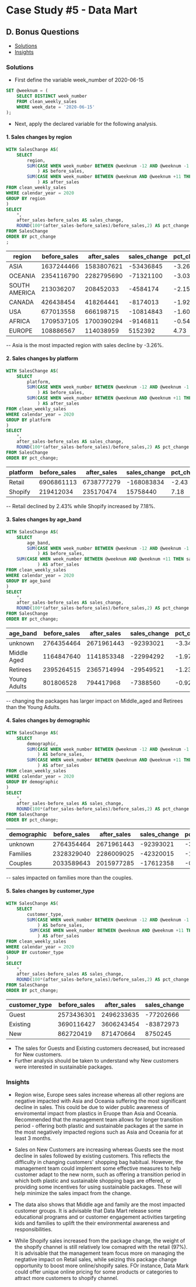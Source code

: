# Case Study #5 - Data Mart
## D. Bonus Questions

* [Solutions](#solutions)
* [Insights](#insights)

### Solutions

* First define the variable week_number of 2020-06-15 

``` SQL
SET @weeknum = (
	SELECT DISTINCT week_number
    FROM clean_weekly_sales
    WHERE week_date = '2020-06-15'
);
```

* Next, apply the declared variable for the following analysis.

#### 1. Sales changes by region

```SQL
WITH SalesChange AS(
	SELECT
        region,
        SUM(CASE WHEN week_number BETWEEN @weeknum -12 AND @weeknum -1 THEN sales END
            ) AS before_sales,
        SUM(CASE WHEN week_number BETWEEN @weeknum AND @weeknum +11 THEN sales END
            ) AS after_sales
FROM clean_weekly_sales
WHERE calendar_year = 2020
GROUP BY region
)
SELECT
    *,
    after_sales-before_sales AS sales_change,
    ROUND(100*(after_sales-before_sales)/before_sales,2) AS pct_change
FROM SalesChange
ORDER BY pct_change
;
```

| region        | before_sales | after_sales | sales_change | pct_change |
|---------------|--------------|-------------|--------------|------------|
| ASIA          | 1637244466   | 1583807621  | -53436845    | -3.26      |
| OCEANIA       | 2354116790   | 2282795690  | -71321100    | -3.03      |
| SOUTH AMERICA | 213036207    | 208452033   | -4584174     | -2.15      |
| CANADA        | 426438454    | 418264441   | -8174013     | -1.92      |
| USA           | 677013558    | 666198715   | -10814843    | -1.60      |
| AFRICA        | 1709537105   | 1700390294  | -9146811     | -0.54      |
| EUROPE        | 108886567    | 114038959   | 5152392      | 4.73       |

-- Asia is the most impacted region with sales decline by -3.26%. 

#### 2. Sales changes by platform

```SQL
WITH SalesChange AS(
	SELECT
        platform,
        SUM(CASE WHEN week_number BETWEEN @weeknum -12 AND @weeknum -1 THEN sales END
            ) AS before_sales,
        SUM(CASE WHEN week_number BETWEEN @weeknum AND @weeknum +11 THEN sales END
            ) AS after_sales
FROM clean_weekly_sales
WHERE calendar_year = 2020
GROUP BY platform
)
SELECT
    *,
    after_sales-before_sales AS sales_change,
    ROUND(100*(after_sales-before_sales)/before_sales,2) AS pct_change
FROM SalesChange
ORDER BY pct_change;
```

| platform | before_sales | after_sales | sales_change | pct_change |
|----------|--------------|-------------|--------------|------------|
| Retail   | 6906861113   | 6738777279  | -168083834   | -2.43      |
| Shopify  | 219412034    | 235170474   | 15758440     | 7.18       |

-- Retail declined by 2.43% while Shopify increased by 7.18%. 

#### 3. Sales changes by age_band

``` SQL
WITH SalesChange AS(
	SELECT
        age_band,
        SUM(CASE WHEN week_number BETWEEN @weeknum -12 AND @weeknum -1 THEN sales END
            ) AS before_sales,
	SUM(CASE WHEN week_number BETWEEN @weeknum AND @weeknum +11 THEN sales END
            ) AS after_sales
FROM clean_weekly_sales
WHERE calendar_year = 2020
GROUP BY age_band
)
SELECT
    *,
    after_sales-before_sales AS sales_change,
    ROUND(100*(after_sales-before_sales)/before_sales,2) AS pct_change
FROM SalesChange
ORDER BY pct_change;
```

| age_band     | before_sales | after_sales | sales_change | pct_change |
|--------------|--------------|-------------|--------------|------------|
| unknown      | 2764354464   | 2671961443  | -92393021    | -3.34      |
| Middle Aged  | 1164847640   | 1141853348  | -22994292    | -1.97      |
| Retirees     | 2395264515   | 2365714994  | -29549521    | -1.23      |
| Young Adults | 801806528    | 794417968   | -7388560     | -0.92      |

-- changing the packages has larger impact on Middle_aged and Retirees than the Young Adults.

#### 4. Sales changes by demographic

``` SQL
WITH SalesChange AS(
	SELECT
        demographic,
        SUM(CASE WHEN week_number BETWEEN @weeknum -12 AND @weeknum -1 THEN sales END
            ) AS before_sales,
        SUM(CASE WHEN week_number BETWEEN @weeknum AND @weeknum +11 THEN sales END
            ) AS after_sales
FROM clean_weekly_sales
WHERE calendar_year = 2020
GROUP BY demographic
)
SELECT
    *,
    after_sales-before_sales AS sales_change,
    ROUND(100*(after_sales-before_sales)/before_sales,2) AS pct_change
FROM SalesChange
ORDER BY pct_change;
```

| demographic | before_sales | after_sales | sales_change | pct_change |
|-------------|--------------|-------------|--------------|------------|
| unknown     | 2764354464   | 2671961443  | -92393021    | -3.34      |
| Families    | 2328329040   | 2286009025  | -42320015    | -1.82      |
| Couples     | 2033589643   | 2015977285  | -17612358    | -0.87      |

-- sales impacted on families more than the couples.

#### 5. Sales changes by customer_type

``` SQL
WITH SalesChange AS(
	SELECT
        customer_type,
        SUM(CASE WHEN week_number BETWEEN @weeknum -12 AND @weeknum -1 THEN sales END
            ) AS before_sales,
         SUM(CASE WHEN week_number BETWEEN @weeknum AND @weeknum +11 THEN sales END
            ) AS after_sales
FROM clean_weekly_sales
WHERE calendar_year = 2020
GROUP BY customer_type
)
SELECT
    *,
    after_sales-before_sales AS sales_change,
    ROUND(100*(after_sales-before_sales)/before_sales,2) AS pct_change
FROM SalesChange
ORDER BY pct_change;
```

| customer_type | before_sales | after_sales | sales_change | pct_change |
|---------------|--------------|-------------|--------------|------------|
| Guest         | 2573436301   | 2496233635  | -77202666    | -3.00      |
| Existing      | 3690116427   | 3606243454  | -83872973    | -2.27      |
| New           | 862720419    | 871470664   | 8750245      | 1.01       |


* The sales for Guests and Existing customers decreased, but increased for New customers.
* Further analysis should be taken to understand why New customers were interested in sustainable packages.

### Insights

* Region wise, Europe sees sales increase whereas all other regions are negative impacted with Asia and Oceania suffering the most significant decline in sales. This could be due to wider public awareness of enviromental impact from plastics in Eruope than Asia and Oceania. Recommended that the management team allows for longer transition period - offering both plastic and sustainable packages at the same in the most negatively impacted regions such as Asia and Oceania for at least 3 months.

* Sales on New Customers are increasing whereas Guests see the most decline in sales followed by existing customers. This reflects the difficulty in changing customers' shopping bag habitual. However, the management team could implement some effective measures to help customer adapt to the new norm, such as offering a transition period in which both plastic and sustainable shopping bags are offered, or providing some incentives for using sustainable packages. These will help minimize the sales impact from the change.

* The data also shows that Middle age and family are the most impacted customer groups. It is advisable that Data Mart release some educational programs and or customer engagement activities targeting kids and families to uplift the their environmental awareness and responsibilities.

*  While Shopify sales increased from the package change, the weight of the shopify channel is still relatively low comapred with the retail (97%). It is advisable that the management team focus more on managing the negtative impact on Retail sales, while seizing this package change opportunity to boost more online/shopify sales. FOr instance,  Data Mark could offer unique online pricing for some products or categories to attract more customers to shopify channel.
